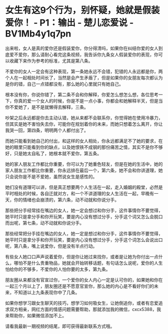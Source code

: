 # 女生有这9个行为，别怀疑，她就是假装爱你！ - P1：输出 - 楚儿恋爱说 - BV1Mb4y1q7pn

出来啦，女人是真的爱你还是假装爱你，你分得清吗，如果你在纠结你爱的女人到底爱不爱你，那么请耐心看完这条视频，我告诉你九条女人假装爱你的表现，你可以收藏下来作为参考的标准，尤其是第八条。

不爱你的女人一定会有这种表现，第一条她永远不会错，犯错的人永远都是你，两个人在一起相处时间长了，当然是会产生矛盾了，但是如果你的女朋友每次都认为是你的错，自己一点错都没有，那么她的心里就只有她自己。

根本没有你，你说你错了，第二条不会和你解释，你爱怎么想怎么想，各位思考一下，你真的爱一个女人的时候，你是不是一点小事，你都会和她解释半天，但是当你不爱她了，是不是就懒得去解释，三条。

吵架之后永远都是你去主动认错，她从来都不会联系你，你觉得她在使用冷暴力，但其实是她不害怕失去你，可能你在规划着你的未来，而她只想着怎么离开，你让我哭一回，第四条，明明两个人都付出了。

而她只能看到她自己的付出，和这样的女人相处，你永远都满足不了她的要求，在她的眼里只能看到你的缺点，以及她恨铁不成钢的那份痛苦之情，其实不是你不够好，只是她太自私了，她根本就不爱你，第五条。

她的家人朋友工作都比你重要，你可以为了她重色轻友，但是在她的生活中，她的家人朋友工作都比你重要，你永远排在最后一个，第六条，她不会和你讲道理，她只会说你是不是不爱她，虽然说女生是感性的。

她们没有道理可以讲，但是真正想要两个人生活在一起，走入婚姻的殿堂，必然是平时相处的时候，各自迁就对方，和一个不讲道理的女人生活在一起，早晚有一天，你的情绪也会崩溃的，第六条，动不动就和你说分手。

那些把分手经常挂在嘴边的女人，她一定会想过和你分手，这件事情你不要觉得，她平时只是拿分手和你开玩笑，要是内心没有想过分手，分手这个词又怎么会脱口而出呢，第七条，动不动就和你说分手。

那些经常把分手挂在嘴边的女人，她一定是想过和你分手，这件事情你不要觉得，她平时只是拿分手和你开玩笑，要是内心没有想过分手，分手这个词怎么会说出口呢，第八条，嘴上说爱你，但是没有半点行动。

有些女人她口口声声说着爱你，但是你让她过来找你，或者是让她为你付出一点什么，哪怕不是什么贵重物品，她就会开始转移话题，有句话怎么说呢，爱你的人生怕给你的不够多，不爱你的人怕你要的太多，第九条。

朋友圈从来都没有官宣过你，一个爱你的女人内心一定是认可你的，如果她和你在一起三个月以上了，朋友圈还是不愿意官宣你，那么她的内心是不看好你们的未来，不知道以上九条表现你中了几条。

如果你想学习跟女生聊天的技巧，想学习如何吸女生，让她倒追你，或者有恋爱追求双方相亲，网红方面的情感问题需要帮助，那就添加我的微信，cxcx5388，我来帮助你，如果微信添加不上。

请看我最新一期视频的结尾，即可获得最新联系方式哦。